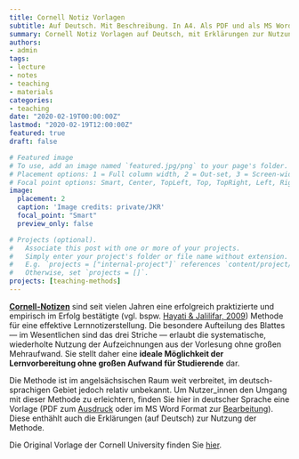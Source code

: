 ```yaml
---
title: Cornell Notiz Vorlagen
subtitle: Auf Deutsch. Mit Beschreibung. In A4. Als PDF und als MS Word Vorlage.
summary: Cornell Notiz Vorlagen auf Deutsch, mit Erklärungen zur Nutzung (ebenfalls auf Deutsch). Eine PDF Version zum Ausdruck (A4) und eine MS Word Vorlage zur weiteren Bearbeitung oder Personalisierung.
authors:
- admin
tags:
- lecture
- notes
- teaching
- materials
categories:
- teaching
date: "2020-02-19T00:00:00Z"
lastmod: "2020-02-19T12:00:00Z"
featured: true
draft: false

# Featured image
# To use, add an image named `featured.jpg/png` to your page's folder.
# Placement options: 1 = Full column width, 2 = Out-set, 3 = Screen-width
# Focal point options: Smart, Center, TopLeft, Top, TopRight, Left, Right, BottomLeft, Bottom, BottomRight
image:
  placement: 2
  caption: 'Image credits: private/JKR'
  focal_point: "Smart"
  preview_only: false

# Projects (optional).
#   Associate this post with one or more of your projects.
#   Simply enter your project's folder or file name without extension.
#   E.g. `projects = ["internal-project"]` references `content/project/deep-learning/index.md`.
#   Otherwise, set `projects = []`.
projects: [teaching-methods]
---
```

[**Cornell-Notizen**](https://de.wikihow.com/Cornell-Notizen-machen) sind seit vielen Jahren eine erfolgreich praktizierte und empirisch im Erfolg bestätigte (vgl. bspw. [Hayati & Jalilifar, 2009](http://www.ccsenet.org/journal/index.php/elt/article/view/344)) Methode für eine effektive Lernnotizerstellung. Die besondere Aufteilung des Blattes — im Wesentlichen sind das drei Striche — erlaubt die systematische, wiederholte Nutzung der Aufzeichnungen aus der Vorlesung ohne großen Mehraufwand. Sie stellt daher eine **ideale Möglichkeit der Lernvorbereitung ohne großen Aufwand für Studierende** dar.

Die Methode ist im angelsächsischen Raum weit verbreitet, im deutsch-sprachigen Gebiet jedoch relativ unbekannt. Um Nutzer_innen den Umgang mit dieser Methode zu erleichtern, finden Sie hier in deutscher Sprache eine Vorlage (PDF zum [Ausdruck](https://osf.io/ufe6q/) oder im MS Word Format zur [Bearbeitung](https://osf.io/jhda3/)). Diese enthählt auch die Erklärungen (auf Deutsch) zur Nutzung der Methode.

Die Original Vorlage der Cornell University finden Sie [hier](http://lsc.cornell.edu/wp-content/uploads/2015/10/Cornell-Note_Taking-System.pdf).
